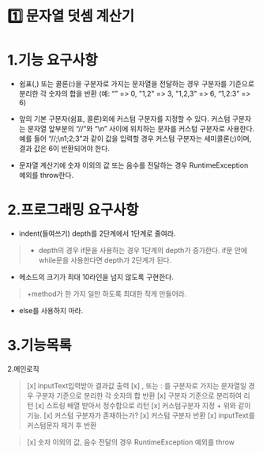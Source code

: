 # 1️⃣ 문자열 덧셈 계산기

# 1.기능 요구사항
+ 쉼표(,) 또는 콜론(:)을 구분자로 가지는 문자열을 전달하는 경우 구분자를 기준으로 분리한 각 숫자의 합을 반환 (예: “” => 0, "1,2" => 3, "1,2,3" => 6, “1,2:3” => 6)  

+ 앞의 기본 구분자(쉼표, 콜론)외에 커스텀 구분자를 지정할 수 있다. 커스텀 구분자는 문자열 앞부분의 “//”와 “\n” 사이에 위치하는 문자를 커스텀 구분자로 사용한다. 예를 들어 “//;\n1;2;3”과 같이 값을 입력할 경우 커스텀 구분자는 세미콜론(;)이며, 결과 값은 6이 반환되어야 한다.  

+ 문자열 계산기에 숫자 이외의 값 또는 음수를 전달하는 경우 RuntimeException 예외를 throw한다.  


# 2.프로그래밍 요구사항
+ indent(들여쓰기) depth를 2단계에서 1단계로 줄여라.
> + depth의 경우 if문을 사용하는 경우 1단계의 depth가 증가한다. if문 안에 while문을 사용한다면 depth가 2단계가 된다.
+ 메소드의 크기가 최대 10라인을 넘지 않도록 구현한다.
> +method가 한 가지 일만 하도록 최대한 작게 만들어라.
+ else를 사용하지 마라.

# 3.기능목록

2.메인로직
> [x] inputText입력받아 결과값 출력
> [x] , 또는 : 를 구분자로 가지는 문자열일 경우 구분자 기준으로 분리한 각 숫자의 합 반환
>   [x] 구분자 기준으로 분리하여 리턴
>   [x] 스트링 배열 받아서 정수합으로 리턴
> [x] 커스텀구분자 지정 + 위와 같이 기능.
>   [x] 커스텀 구분자가 존재하는가?
>   [x] 커스텀 구분자 반환 
>   [x] inputText를 커스텀문자 제거 후 반환

> [x] 숫자 이외의 값, 음수 전달의 경우 RuntimeException 예외를 throw

